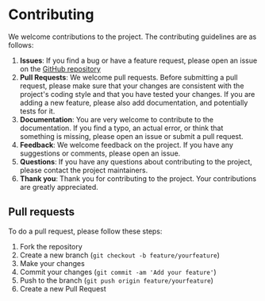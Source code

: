 # Contributing

We welcome contributions to the project. The contributing guidelines are as follows:

1. **Issues**: If you find a bug or have a feature request, please open an issue on the [GitHub repository](https://github.com/ColasDroin/study-DA)
2. **Pull Requests**: We welcome pull requests. Before submitting a pull request, please make sure that your changes are consistent with the project's coding style and that you have tested your changes. If you are adding a new feature, please also add documentation, and potentially tests for it.
3. **Documentation**: You are very welcome to contribute to the documentation. If you find a typo, an actual error, or think that something is missing, please open an issue or submit a pull request.
4. **Feedback**: We welcome feedback on the project. If you have any suggestions or comments, please open an issue.
5. **Questions**: If you have any questions about contributing to the project, please contact the project maintainers.
6. **Thank you**: Thank you for contributing to the project. Your contributions are greatly appreciated.

## Pull requests

To do a pull request, please follow these steps:

1. Fork the repository
2. Create a new branch (`git checkout -b feature/yourfeature`)
3. Make your changes
4. Commit your changes (`git commit -am 'Add your feature'`)
5. Push to the branch (`git push origin feature/yourfeature`)
6. Create a new Pull Request
